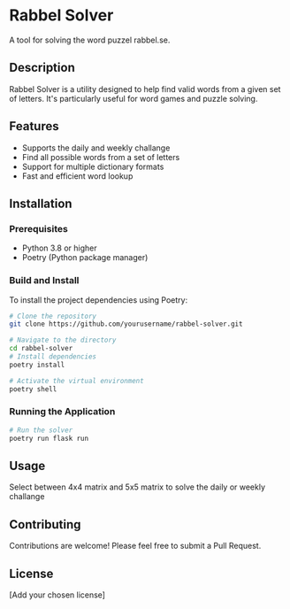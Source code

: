 # Rabbel Solver

A tool for solving the word puzzel rabbel.se.

## Description

Rabbel Solver is a utility designed to help find valid words from a given set of letters. It's particularly useful for word games and puzzle solving.

## Features

- Supports the daily and weekly challange
- Find all possible words from a set of letters
- Support for multiple dictionary formats
- Fast and efficient word lookup

## Installation
### Prerequisites

- Python 3.8 or higher
- Poetry (Python package manager)

### Build and Install

To install the project dependencies using Poetry:

```bash
# Clone the repository
git clone https://github.com/yourusername/rabbel-solver.git

# Navigate to the directory
cd rabbel-solver
# Install dependencies
poetry install

# Activate the virtual environment
poetry shell
```

### Running the Application

```bash
# Run the solver
poetry run flask run
```

## Usage

Select between 4x4 matrix and 5x5 matrix to solve the daily or weekly challange

## Contributing

Contributions are welcome! Please feel free to submit a Pull Request.

## License

[Add your chosen license]
